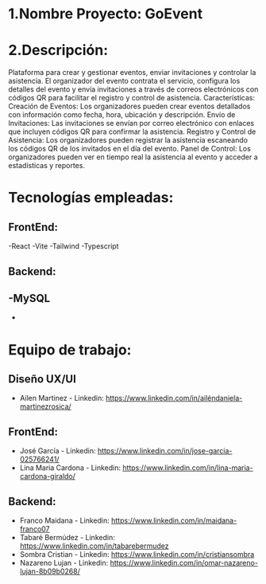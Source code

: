 # 1.Nombre Proyecto: GoEvent


# 2.Descripción: 
Plataforma para crear y gestionar eventos, enviar invitaciones y controlar la asistencia. El organizador del evento contrata el servicio, configura los detalles del evento
y envía invitaciones a través de correos electrónicos con códigos QR para facilitar el registro y control de asistencia. Características: Creación de Eventos: Los organizadores 
pueden crear eventos detallados con información como fecha, hora, ubicación y descripción. Envío de Invitaciones: Las invitaciones se envían por correo electrónico con enlaces
que incluyen códigos QR para confirmar la asistencia. Registro y Control de Asistencia: Los organizadores pueden registrar la asistencia escaneando los códigos QR de los invitados
en el día del evento. Panel de Control: Los organizadores pueden ver en tiempo real la asistencia al evento y acceder a estadísticas y reportes.

# Tecnologías empleadas:

## FrontEnd:
-React
-Vite
-Tailwind
-Typescript

## Backend:
-MySQL
-
-

# Equipo de trabajo:

## Diseño UX/UI
- Ailen Martinez - Linkedin: https://www.linkedin.com/in/ailéndaniela-martinezrosica/

## FrontEnd:
- José García - Linkedin: https://www.linkedin.com/in/jose-garcia-025766241/
- Lina Maria Cardona - Linkedin: https://www.linkedin.com/in/lina-maria-cardona-giraldo/

## Backend:
- Franco Maidana - Linkedin: https://www.linkedin.com/in/maidana-franco07
- Tabaré Bermúdez - Linkedin: https://www.linkedin.com/in/tabarebermudez
- Sombra Cristian - Linkedin:  https://www.linkedin.com/in/cristiansombra
- Nazareno Lujan - Linkedin:  https://www.linkedin.com/in/omar-nazareno-lujan-8b09b0268/


